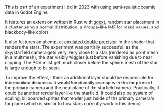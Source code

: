 This is part of an experiment I did in 2023 with using semi-realistic cosmic data in Godot Engine.

It features an extension written in Rust with [gdext](https://github.com/godot-rust/gdext), random star placement in a cluster using a normal distribution, a Kroupa-like IMF for mass values, and blackbody-like colors.

It also features an attempt at [emulated double precision](https://blog.cyclemap.link/2011-06-09-glsl-part2-emu/) in the shader that renders the stars. The experiment was partially successful: as the sky/starfield camera gets very, very close to a star (rendered as point mesh in a multimesh), the star visibly wiggles just before vanishing due to near clipping. The POV must get much closer before the sphere mesh of the star is large enough to be seen.

To improve the effect, I think an additional layer should be responsible for intermediate distances. It would functionally overlap with the far plane of the primary camera and the near plane of the starfield camera. Practically, it could be another render layer like the starfield. It could also be system of scaling, billboarded sprites that render just inside of the primary camera's far plane (which is similar to how stars currently work in this demo).

